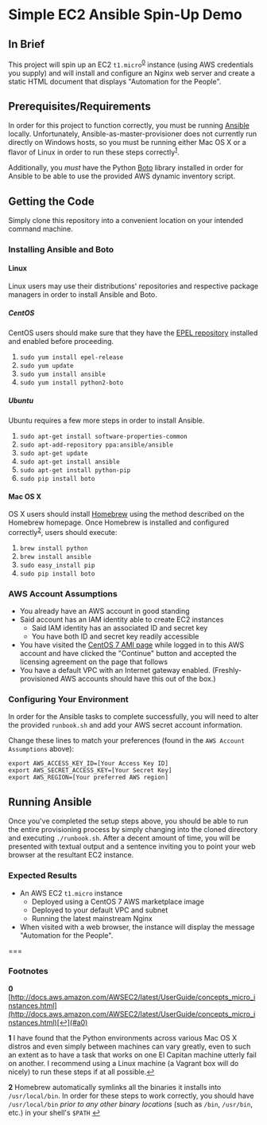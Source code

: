 # Simple EC2 Ansible Spin-Up Demo
## In Brief
This project will spin up an EC2 `t1.micro`<sup id="a0">[0](#footnote0)</sup> instance (using AWS credentials you supply) and will install and configure an Nginx web server and create a static HTML document that displays "Automation for the People".

## Prerequisites/Requirements
In order for this project to function correctly, you must be running [Ansible](https://github.com/ansible/ansible) locally. Unfortunately, Ansible-as-master-provisioner does not currently run directly on Windows hosts, so you must be running either Mac OS X or a flavor of Linux in order to run these steps correctly<sup id="a1">[1](#footnote1)</sup>.

Additionally, you *must* have the Python [Boto](https://pypi.python.org/pypi/boto/) library installed in order for Ansible to be able to use the provided AWS dynamic inventory script.

## Getting the Code
Simply clone this repository into a convenient location on your intended command machine.

### Installing Ansible and Boto
#### Linux
Linux users may use their distributions' repositories and respective package managers in order to install Ansible and Boto.

##### CentOS
CentOS users should make sure that they have the [EPEL repository](https://fedoraproject.org/wiki/EPEL) installed and enabled before proceeding.

1. `sudo yum install epel-release`
2. `sudo yum update`
3. `sudo yum install ansible`
4. `sudo yum install python2-boto`

##### Ubuntu
Ubuntu requires a few more steps in order to install Ansible.

1. `sudo apt-get install software-properties-common`
2. `sudo apt-add-repository ppa:ansible/ansible`
3. `sudo apt-get update`
4. `sudo apt-get install ansible`
5. `sudo apt-get install python-pip`
6. `sudo pip install boto`

#### Mac OS X
OS X users should install [Homebrew](http://brew.sh/) using the method described on the Homebrew homepage. Once Homebrew is installed and configured correctly<sup id="a2">[2](#footnote2)</sup>, users should execute:

1. `brew install python`
2. `brew install ansible`
3. `sudo easy_install pip`
4. `sudo pip install boto`

### AWS Account Assumptions
* You already have an AWS account in good standing
* Said account has an IAM identity able to create EC2 instances
  * Said IAM identity has an associated ID and secret key
  * You have both ID and secret key readily accessible
* You have visited the [CentOS 7 AMI page](http://aws.amazon.com/marketplace/pp?sku=aw0evgkw8e5c1q413zgy5pjce) while logged in to this AWS account and have clicked the "Continue" button and accepted the licensing agreement on the page that follows
* You have a default VPC with an Internet gateway enabled. (Freshly-provisioned AWS accounts should have this out of the box.)

### Configuring Your Environment
In order for the Ansible tasks to complete successfully, you will need to alter the provided `runbook.sh` and add your AWS secret account information.

Change these lines to match your preferences (found in the `AWS Account Assumptions` above):
```
export AWS_ACCESS_KEY_ID=[Your Access Key ID]
export AWS_SECRET_ACCESS_KEY=[Your Secret Key]
export AWS_REGION=[Your preferred AWS region]
```

## Running Ansible
Once you've completed the setup steps above, you should be able to run the entire provisioning process by simply changing into the cloned directory and executing `./runbook.sh`. After a decent amount of time, you will be presented with textual output and a sentence inviting you to point your web browser at the resultant EC2 instance.

### Expected Results
* An AWS EC2 `t1.micro` instance
  * Deployed using a CentOS 7 AWS marketplace image
  * Deployed to your default VPC and subnet
  * Running the latest mainstream Nginx
* When visited with a web browser, the instance will display the message "Automation for the People".

===
### Footnotes
<b id="footnote0">0</b> [http://docs.aws.amazon.com/AWSEC2/latest/UserGuide/concepts_micro_instances.html](http://docs.aws.amazon.com/AWSEC2/latest/UserGuide/concepts_micro_instances.html)[↩](#a0)

<b id="footnote1">1</b> I have found that the Python environments across various Mac OS X distros and even simply between machines can vary greatly, even to such an extent as to have a task that works on one El Capitan machine utterly fail on another. I recommend using a Linux machine (a Vagrant box will do nicely) to run these steps if at all possible.[↩](#a1)

<b id="footnote2">2</b> Homebrew automatically symlinks all the binaries it installs into `/usr/local/bin`. In order for these steps to work correctly, you should have `/usr/local/bin` *prior to any other binary locations* (such as `/bin`, `/usr/bin`, etc.) in your shell's `$PATH` [↩](#a2)